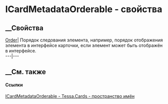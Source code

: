 # ICardMetadataOrderable - свойства
##  __Свойства
[Order](P_Tessa_Cards_ICardMetadataOrderable_Order.htm)|  Порядок следования
элемента, например, порядок отображения элемента в интерфейсе карточки, если
элемент может быть отображён в интерфейсе.  
---|---  
## __См. также
#### Ссылки
[ICardMetadataOrderable - ](T_Tessa_Cards_ICardMetadataOrderable.htm)
[Tessa.Cards - пространство имён](N_Tessa_Cards.htm)
